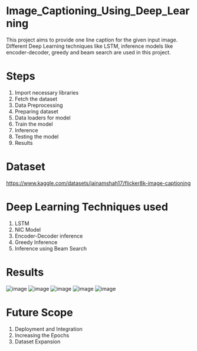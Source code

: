 # Image_Captioning_Using_Deep_Learning
This project aims to provide one line caption for the given input image. Different Deep Learning techniques like LSTM, inference models like encoder-decoder, greedy and beam search are used in this project.

# Steps
1. Import necessary libraries
2. Fetch the dataset
3. Data Preprocessing
4. Preparing dataset
5. Data loaders for model
6. Train the model
7. Inference
8. Testing the model
9. Results

# Dataset
https://www.kaggle.com/datasets/jainamshah17/flicker8k-image-captioning

# Deep Learning Techniques used
1. LSTM
2. NIC Model
3. Encoder-Decoder inference
4. Greedy Inference
5. Inference using Beam Search

# Results
![image](https://github.com/kasturimandlik/Image_Captioning_Using_Deep_Learning/assets/104767049/c952ae23-ef6c-4f5c-82dc-f51dab97ae95)
![image](https://github.com/kasturimandlik/Image_Captioning_Using_Deep_Learning/assets/104767049/4c01e6ee-b5f0-4d6d-8356-daee960dd581)
![image](https://github.com/kasturimandlik/Image_Captioning_Using_Deep_Learning/assets/104767049/fcd6f1b0-3519-4321-82df-52f9a15f5e19)
![image](https://github.com/kasturimandlik/Image_Captioning_Using_Deep_Learning/assets/104767049/129a4a96-bf2c-46f7-b128-4a5c1dccfbc7)
![image](https://github.com/kasturimandlik/Image_Captioning_Using_Deep_Learning/assets/104767049/a1995d44-f436-4c52-b7f7-c536782b6616)

# Future Scope
1. Deployment and Integration
2. Increasing the Epochs
3. Dataset Expansion

